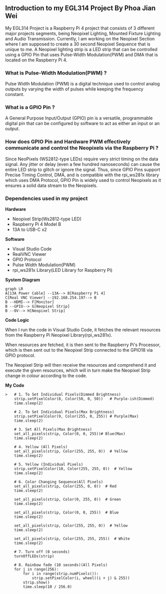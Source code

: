 ## Introduction to my **EGL314** Project By Phoa Jian Wei

My EGL314 Project is a Raspberry Pi 4 project that consists of 3 different major projects segments,  being Neopixel Lighting, Mounted Fixture Lighting and Audio Transmission. Currently, I am working on the Neopixel Section where I am supposed to create a 30 second Neopixel 
Sequence that is unique to me. A Neopixel lighting strip is a LED strip that can be controlled using a GPIO Pin that uses Pulse-Width Modulation(PWM) and DMA that is located on the Raspberry Pi 4.

### What is Pulse-Width Modulation(PWM) ?
Pulse Width Modulation (PWM) is a digital technique used to control analog outputs by varying the width of pulses while keeping the frequency constant.

### What is a GPIO Pin ?
A General Purpose Input/Output (GPIO) pin is a versatile, programmable digital pin that can be configured by software to act as either an input or an output.

### How does GPIO Pin and Hardware PWM effectively communicate and control the Neopixels via the Raspberry Pi ?
Since NeoPixels (WS2812-type LEDs) require very strict timing on the data signal. Any jitter or delay (even a few hundred nanoseconds) can cause the entire LED strip to glitch or ignore the signal. Thus, since GPIO Pins support Precise Timing Control, DMA, and is compatible with the rpi_ws281x library which uses DMA Protocol, GPIO Pin is widely used to control Neopixels as it ensures a solid data stream to the Neopixels.


### **Dependencies** used in my project
**Hardware**
* Neopixel Strip(Ws2812-type LED)
* Raspberry Pi 4 Model B
* 13A to  USB-C x2

**Software**
* Visual Studio Code
* RealVNC Viewer
* GPIO Protocol
* Pulse Width Modulation(PWM)
* rpi_ws281x Library(LED Library for Raspberry Pi)

**System Diagram**

```mermaid
graph LR
A[13A Power Cable] --13A--> B[Raspberry Pi 4]
C[Real VNC Viewer] --192.168.254.197--> B
B --HDMI--> F[Monitor]
B --GPIO--> G[Neopixel Strip]
B --0V--> H[Neopixel Strip]

```
**Code Logic**

When I run the code in Visual Studio Code, it fetches the relevant resources from the Raspberry Pi Neopixel Library(rpi_ws281x).

When resources are fetched, it is then sent to the Raspberry Pi's Processor, which is then sent out to the Neopixel Strip connected to the GPIO18 via GPIO protocol.

The Neopixel Strip will then receive the resources and comprehend it and execute the given resources, which will in turn make the Neopixel Strip change in colour according to the code.


**My Code**
```
>   # 1. To Set Individual Pixels(Dimmed Brightness)
    strip.setPixelColor(8, Color(50, 0, 50))   # Purple-ish(Dimmed)
    time.sleep(2)

    # 2. To Set Individual Pixels(Max Brightness)
    strip.setPixelColor(9, Color(255, 0, 255)) # Purple(Max)
    time.sleep(2)

    # 3. Set All Pixels(Max Brightness)
    set_all_pixels(strip, Color(0, 0, 255))# Blue(Max)
    time.sleep(2)

    # 4. Yellow (All Pixels)
    set_all_pixels(strip, Color(255, 255, 0))  # Yellow
    time.sleep(2)

    # 5. Yellow (Individual Pixels)
    strip.setPixelColor(10, Color(255, 255, 0))  # Yellow
    time.sleep(2)

    # 6. Color Changing Sequence(All Pixels)
    set_all_pixels(strip, Color(255, 0, 0))  # Red
    time.sleep(2)

    set_all_pixels(strip, Color(0, 255, 0))  # Green
    time.sleep(2)

    set_all_pixels(strip, Color(0, 0, 255))  # Blue
    time.sleep(2)

    set_all_pixels(strip, Color(255, 255, 0))  # Yellow
    time.sleep(2)

    set_all_pixels(strip, Color(255, 255, 255))  # White
    time.sleep(2)

    # 7. Turn off (0 seconds)
    turnOffLEDs(strip)

    # 8. Rainbow fade (10 seconds)(All Pixels)
    for j in range(256):
        for i in range(strip.numPixels()):
            strip.setPixelColor(i, wheel((i + j) & 255))
        strip.show()
        time.sleep(10 / 256.0)


